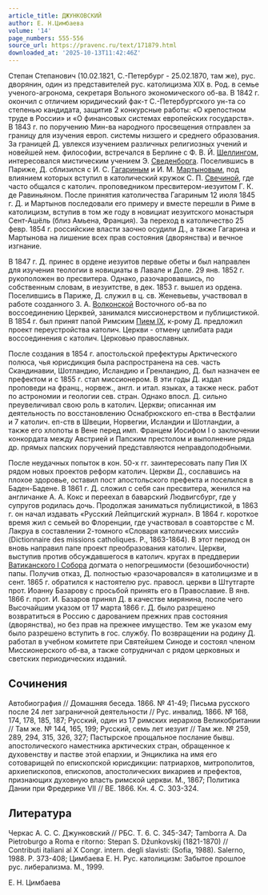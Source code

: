 ```yaml
---
article_title: ДЖУНКОВСКИЙ
author: Е. Н.Цимбаева
volume: '14'
page_numbers: 555-556
source_url: https://pravenc.ru/text/171879.html
downloaded_at: '2025-10-13T11:42:46Z'
---
```


Степан Степанович (10.02.1821, С.-Петербург - 25.02.1870, там же), рус. дворянин, один из представителей рус. католицизма XIX в. Род. в семье ученого-агронома, секретаря Вольного экономического об-ва. В 1842 г. окончил с отличием юридический фак-т С.-Петербургского ун-та со степенью кандидата, защитив 2 конкурсные работы: «О крепостном труде в России» и «О финансовых системах европейских государств». В 1843 г. по поручению Мин-ва народного просвещения отправлен за границу для изучения европ. системы низшего и среднего образования. За границей Д. увлекся изучением различных религиозных учений и новейшей нем. философии, встречался в Берлине с Ф. В. Й. [Шеллингом](https://pravenc.ru/text/Шеллинг.html), интересовался мистическим учением Э. [Сведенборга](https://pravenc.ru/text/Сведенборга.html). Поселившись в Париже, Д. сблизился с И. С. [Гагариным](https://pravenc.ru/text/Гагариным.html) и И. М. [Мартыновым](https://pravenc.ru/text/Мартыновым.html), под влиянием которых вступил в католический кружок С. П. [Свечиной](https://pravenc.ru/text/Свечиной.html), где часто общался с католич. проповедником пресвитером-иезуитом Г. К. де Равиньяном. После принятия католичества Гагариным 12 июля 1845 г. Д. и Мартынов последовали его примеру и вместе перешли в Риме в католицизм, вступив в том же году в новициат иезуитского монастыря Сент-Ашёль (близ Амьена, Франция). За переход в католичество 25 февр. 1854 г. российские власти заочно осудили Д., а также Гагарина и Мартынова на лишение всех прав состояния (дворянства) и вечное изгнание.

В 1847 г. Д. принес в ордене иезуитов первые обеты и был направлен для изучения теологии в новициаты в Лавале и Доле. 29 янв. 1852 г. рукоположен во пресвитера. Однако, разочаровавшись, по собственным словам, в иезуитстве, в дек. 1853 г. вышел из ордена. Поселившись в Париже, Д. служил в ц. св. Женевьевы, участвовал в работе созданного З. А. [Волконской](https://pravenc.ru/text/Волконской.html) Восточного об-ва по воссоединению Церквей, занимался миссионерством и публицистикой. В 1854 г. был принят папой Римским [Пием IX](<https://pravenc.ru/text/Пий IX.html>), к-рому Д. предложил проект переустройства католич. Церкви - отмену целибата ради воссоединения с католич. Церковью православных.

После создания в 1854 г. апостольской префектуры Арктического полюса, чья юрисдикция была распространена на сев. часть Скандинавии, Шотландию, Исландию и Гренландию, Д. был назначен ее префектом и с 1855 г. стал миссионером. В эти годы Д. издал проповеди на франц., норвеж., англ. и итал. языках, а также неск. работ по астрономии и геологии сев. стран. Однако впосл. Д. сильно преувеличивал свою роль в католич. Церкви; описанная им деятельность по восстановлению Оснабрюкского еп-ства в Вестфалии и 7 католич. еп-ств в Швеции, Норвегии, Исландии и Шотландии, а также его хлопоты в Вене перед имп. Францем Иосифом I о заключении конкордата между Австрией и Папским престолом и выполнение ряда др. прямых папских поручений представляются неправдоподобными.

После неудачных попыток в кон. 50-х гг. заинтересовать папу Пия IX рядом новых проектов реформ католич. Церкви Д., сославшись на плохое здоровье, оставил пост апостольского префекта и поселился в Баден-Бадене. В 1861 г. Д. сложил с себя сан пресвитера, женился на англичанке А. А. Кокс и переехал в баварский Людвигсбург, где у супругов родилась дочь. Продолжая заниматься публицистикой, в 1863 г. он начал издавать «Русский Лейпцигский журнал». В 1864 г. короткое время жил с семьей во Флоренции, где участвовал в соавторстве с М. Лакруа в составлении 2-томного «Словаря католических миссий» (Dictionnaire des missions catholiques. P., 1863-1864). В этот период он вновь направил папе проект преобразования католич. Церкви, выступив против обсуждавшегося в католич. кругах в преддверии [Ватиканского I Собора](<https://pravenc.ru/text/ВАТИКАНСКИЙ I СОБОР.html>) догмата о непогрешимости (безошибочности) папы. Получив отказ, Д. полностью «разочаровался» в католицизме и в сент. 1865 г. обратился к настоятелю рус. правосл. церкви в Штутгарте прот. Иоанну Базарову с просьбой принять его в Православие. В янв. 1866 г. прот. И. Базаров принял Д. в качестве мирянина, после чего Высочайшим указом от 17 марта 1866 г. Д. было разрешено возвратиться в Россию с дарованием прежних прав состояния (дворянства), но без прав на прежнее имущество. Тем же указом ему было разрешено вступить в гос. службу. По возвращении на родину Д. работал в учебном комитете при Святейшем Синоде и состоял членом Миссионерского об-ва, а также сотрудничал с рядом церковных и светских периодических изданий.

## Сочинения

Автобиография // Домашняя беседа. 1866. № 41-49; Письма русского после 24 лет заграничной деятельности // Рус. инвалид. 1866. № 168, 174, 178, 185, 187; Русский, один из 17 римских иерархов Великобритании // Там же. № 144, 165, 199; Русский, семь лет иезуит // Там же. № 259, 289, 294, 315, 326, 327; Пастырское прощальное послание бывш. апостолического наместника арктических стран, обращенное к духовенству и пастве этой епархии, и Энциклика на имя его сотоварищей по епископской юрисдикции: патриархов, митрополитов, архиепископов, епископов, апостолических викариев и префектов, признающих духовную власть римской церкви. М., 1867; Политика Дании при Фредерике VII // ВЕ. 1866. Кн. 4. С. 303-324.

## Литература

Черкас А. С. С. Джунковский // РБС. Т. 6. С. 345-347; Tamborra A. Da Pietroburgo a Roma e ritorno: Stepan S. Džunkovskij (1821-1870) // Contributi italiani al X Congr. intern. degli slavisti: (Sofia, 1988). Salerno, 1988. P. 373-408; Цимбаева Е. Н. Рус. католицизм: Забытое прошлое рус. либерализма. М., 1999.

Е. Н.  Цимбаева
